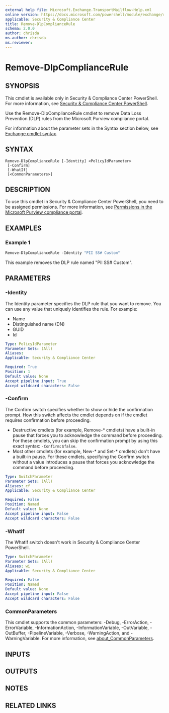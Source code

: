 ```yaml
---
external help file: Microsoft.Exchange.TransportMailflow-Help.xml
online version: https://docs.microsoft.com/powershell/module/exchange/remove-dlpcompliancerule
applicable: Security & Compliance Center
title: Remove-DlpComplianceRule
schema: 2.0.0
author: chrisda
ms.author: chrisda
ms.reviewer:
---
```


# Remove-DlpComplianceRule

## SYNOPSIS
This cmdlet is available only in Security & Compliance Center PowerShell. For more information, see [Security & Compliance Center PowerShell](https://docs.microsoft.com/powershell/exchange/scc-powershell).

Use the Remove-DlpComplianceRule cmdlet to remove Data Loss Prevention (DLP) rules from the Microsoft Purview compliance portal.

For information about the parameter sets in the Syntax section below, see [Exchange cmdlet syntax](https://docs.microsoft.com/powershell/exchange/exchange-cmdlet-syntax).

## SYNTAX

```
Remove-DlpComplianceRule [-Identity] <PolicyIdParameter>
 [-Confirm]
 [-WhatIf]
 [<CommonParameters>]
```

## DESCRIPTION
To use this cmdlet in Security & Compliance Center PowerShell, you need to be assigned permissions. For more information, see [Permissions in the Microsoft Purview compliance portal](https://docs.microsoft.com/microsoft-365/compliance/microsoft-365-compliance-center-permissions).

## EXAMPLES

### Example 1
```powershell
Remove-DlpComplianceRule -Identity "PII SS# Custom"
```

This example removes the DLP rule named "PII SS# Custom".

## PARAMETERS

### -Identity
The Identity parameter specifies the DLP rule that you want to remove. You can use any value that uniquely identifies the rule. For example:

- Name
- Distinguished name (DN)
- GUID
- Id

```yaml
Type: PolicyIdParameter
Parameter Sets: (All)
Aliases:
Applicable: Security & Compliance Center

Required: True
Position: 1
Default value: None
Accept pipeline input: True
Accept wildcard characters: False
```

### -Confirm
The Confirm switch specifies whether to show or hide the confirmation prompt. How this switch affects the cmdlet depends on if the cmdlet requires confirmation before proceeding.

- Destructive cmdlets (for example, Remove-\* cmdlets) have a built-in pause that forces you to acknowledge the command before proceeding. For these cmdlets, you can skip the confirmation prompt by using this exact syntax: `-Confirm:$false`.
- Most other cmdlets (for example, New-\* and Set-\* cmdlets) don't have a built-in pause. For these cmdlets, specifying the Confirm switch without a value introduces a pause that forces you acknowledge the command before proceeding.

```yaml
Type: SwitchParameter
Parameter Sets: (All)
Aliases: cf
Applicable: Security & Compliance Center

Required: False
Position: Named
Default value: None
Accept pipeline input: False
Accept wildcard characters: False
```

### -WhatIf
The WhatIf switch doesn't work in Security & Compliance Center PowerShell.

```yaml
Type: SwitchParameter
Parameter Sets: (All)
Aliases: wi
Applicable: Security & Compliance Center

Required: False
Position: Named
Default value: None
Accept pipeline input: False
Accept wildcard characters: False
```

### CommonParameters
This cmdlet supports the common parameters: -Debug, -ErrorAction, -ErrorVariable, -InformationAction, -InformationVariable, -OutVariable, -OutBuffer, -PipelineVariable, -Verbose, -WarningAction, and -WarningVariable. For more information, see [about_CommonParameters](https://go.microsoft.com/fwlink/p/?LinkID=113216).

## INPUTS

###  

## OUTPUTS

###  

## NOTES

## RELATED LINKS
